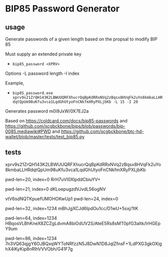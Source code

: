 # BIP85 Password Generator


## usage 

Generate passwords of a given length based on the propsal to modify BIP 85

Must supply an extended private key
* `bip85_password <XPRV>`

Options 
-L password length
-I index

Example,
* `bip85_password.exe xprv9s21ZrQH143K2LBWUUQRFXhucrQqBpKdRRxNVq2zBqsx8HVqFk2uYo8kmbaLLHRdqtQpUm98uKfu3vca1LqdGhUtyoFnCNkfmXRyPXLjbKb -L 15 -I 20 `

Generates password m0i9JxW/0X7EJ2a

Based on https://coldcard.com/docs/bip85-passwords and https://github.com/scgbckbone/bips/blob/passwords/bip-0085.mediawiki#PWD and https://github.com/scgbckbone/btc-hd-wallet/blob/master/tests/test_bip85.py

## tests
xprv9s21ZrQH143K2LBWUUQRFXhucrQqBpKdRRxNVq2zBqsx8HVqFk2uYo8kmbaLLHRdqtQpUm98uKfu3vca1LqdGhUtyoFnCNkfmXRyPXLjbKb

pwd-len=20, index=0
RrH7uVI0XlpddCbiuYV+

pwd-len=21, index=0
dKLoepugzdVJvdL56ogNV

vtV6sdNQTKpuefUMOHOKwUp1
pwd-len=24, index=0

pwd-len=32, index=1234
mBhJgXCJd6IpdOu1cc/D1wU+5sxj/1tK

pwd-len=64, index=1234
HBqosVLBhKneX8ZCZgLdvmA8biOdUV2S/AteE5Rs8sMT0pfG3aItk/IrHGEpY9um

pwd-len=86, index=1234
7n3VQ63qjgY6OJBQxqWYToNRfzzN5J8DwN1D8JqlZfnsF+1LdPXG3gkOXighX4iKyKip8nRIhVVVObh/G41F7g
